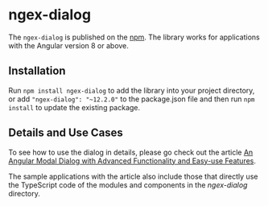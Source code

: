 # ngex-dialog

The `ngex-dialog` is published on the [npm](https://www.npmjs.com/package/ngex-dialog). The library works for applications with the Angular version 8 or above.

## Installation

Run `npm install ngex-dialog` to add the library into your project directory, or add `"ngex-dialog": "~12.2.0"` to the package.json file and then run `npm install` to update the existing package.

## Details and Use Cases

To see how to use the dialog in details, please go check out the article [An Angular Modal Dialog with Advanced Functionality and Easy-use Features](https://www.codeproject.com/Articles/1179258/An-Angular-Modal-Dialog-with-Advanced-Functionalit).

The sample applications with the article also include those that directly use the TypeScript code of the  modules and components in the *ngex-dialog* directory.
